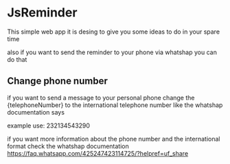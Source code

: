 # JsReminder

This simple web app it is desing to give you 
some ideas to do in your spare time

also if you want to send the reminder to your phone via whatshap you can do that

##  Change phone number


if you want to send a message to your personal phone change the {telephoneNumber}
to the international telephone number like the whatshap documentation says

example
use: 232134543290

if you want more information about the phone number and the international format check the 
whatshap documentation
https://faq.whatsapp.com/425247423114725/?helpref=uf_share
